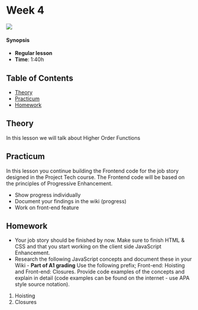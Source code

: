 <!--lint disable no-html-->

# Week 4

![][cover]

#### Synopsis

* **Regular lesson**
* **Time**: 1:40h

## Table of Contents

* [Theory](#theory)
* [Practicum](#practicum)
* [Homework](#homework)

## Theory

In this lesson we will talk about Higher Order Functions

## Practicum

In this lesson you continue building the Frontend code for the job story designed in the Project Tech course. The Frontend code will be based on the principles of Progressive Enhancement.

* Show progress individually
* Document your findings in the wiki (progress)
* Work on front-end feature

## Homework

* Your job story should be finished by now. Make sure to finish HTML & CSS and that you start working on the client side JavaScript Enhancement.
* Research the following JavaScript concepts and document these in your Wiki - <b>Part of A1 grading</b>
Use the following prefix; Front-end: Hoisting and Front-end: Closures. Provide code examples of the concepts and explain in detail (code examples can be found on the internet - use APA style source notation).

1. Hoisting
2. Closures


[cover]: https://eloquentjavascript.net/img/chapter_picture_18.jpg
